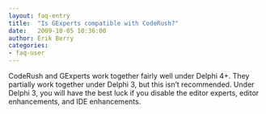 ```yaml
---
layout: faq-entry
title:  "Is GExperts compatible with CodeRush?"
date:   2009-10-05 10:36:00
author: Erik Berry
categories:
- faq-user
---
```

CodeRush and GExperts work together fairly well under Delphi 4+. They partially work together under Delphi 3, but this isn’t recommended. Under Delphi 3, you will have the best luck if you disable the editor experts, editor enhancements, and IDE enhancements.